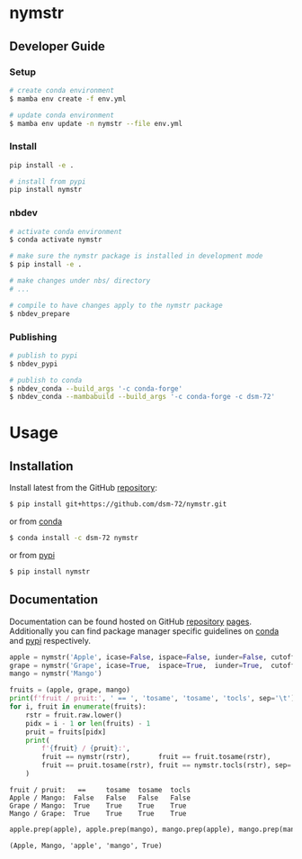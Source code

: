 # nymstr

<!-- WARNING: THIS FILE WAS AUTOGENERATED! DO NOT EDIT! -->

## Developer Guide

### Setup

``` sh
# create conda environment
$ mamba env create -f env.yml

# update conda environment
$ mamba env update -n nymstr --file env.yml
```

### Install

``` sh
pip install -e .

# install from pypi
pip install nymstr
```

### nbdev

``` sh
# activate conda environment
$ conda activate nymstr

# make sure the nymstr package is installed in development mode
$ pip install -e .

# make changes under nbs/ directory
# ...

# compile to have changes apply to the nymstr package
$ nbdev_prepare
```

### Publishing

``` sh
# publish to pypi
$ nbdev_pypi

# publish to conda
$ nbdev_conda --build_args '-c conda-forge'
$ nbdev_conda --mambabuild --build_args '-c conda-forge -c dsm-72'
```

# Usage

## Installation

Install latest from the GitHub
[repository](https://github.com/dsm-72/nymstr):

``` sh
$ pip install git+https://github.com/dsm-72/nymstr.git
```

or from [conda](https://anaconda.org/dsm-72/nymstr)

``` sh
$ conda install -c dsm-72 nymstr
```

or from [pypi](https://pypi.org/project/nymstr/)

``` sh
$ pip install nymstr
```

## Documentation

Documentation can be found hosted on GitHub
[repository](https://github.com/dsm-72/nymstr)
[pages](https://dsm-72.github.io/nymstr/). Additionally you can find
package manager specific guidelines on
[conda](https://anaconda.org/dsm-72/nymstr) and
[pypi](https://pypi.org/project/nymstr/) respectively.

``` python
apple = nymstr('Apple', icase=False, ispace=False, iunder=False, cutoff=1)
grape = nymstr('Grape', icase=True,  ispace=True,  iunder=True,  cutoff=1)
mango = nymstr('Mango')

fruits = (apple, grape, mango)
print(f'fruit / pruit:', ' == ', 'tosame', 'tosame', 'tocls', sep='\t')
for i, fruit in enumerate(fruits):
    rstr = fruit.raw.lower()
    pidx = i - 1 or len(fruits) - 1
    pruit = fruits[pidx]    
    print(
        f'{fruit} / {pruit}:', 
        fruit == nymstr(rstr),       fruit == fruit.tosame(rstr), 
        fruit == pruit.tosame(rstr), fruit == nymstr.tocls(rstr), sep='\t'
    )
```

    fruit / pruit:   ==     tosame  tosame  tocls
    Apple / Mango:  False   False   False   False
    Grape / Mango:  True    True    True    True
    Mango / Grape:  True    True    True    True

``` python
apple.prep(apple), apple.prep(mango), mango.prep(apple), mango.prep(mango), issubclass(type(mango), fuzstr)
```

    (Apple, Mango, 'apple', 'mango', True)
